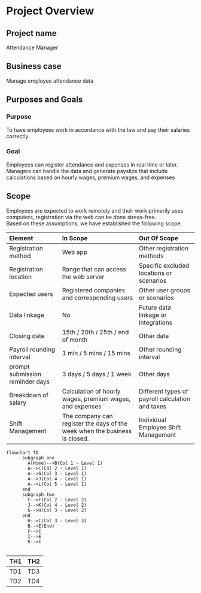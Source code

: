 # Project Overview

## Project name
Attendance Manager

## Business case
Manage employee attendance data

## Purposes and Goals
### Purpose
To have employees work in accordance with the law and pay their salaries correctly.
### Goal
Employees can register attendance and expenses in real time or later.<br>
Managers can handle the data and generate payslips that include calculations based on hourly wages, premium wages, and expenses

## Scope
Employees are expected to work remotely and their work primarily uses computers, registration via the web can be done stress-free.<br>
Based on these assumptions, we have established the following scope.

| Element                         | In Scope                                                                   | Out Of Scope                                     |
| :------------------------------ | :------------------------------------------------------------------------- | :----------------------------------------------- |
| Registration method             | Web app                                                                    | Other registration methods                       |
| Registration location           | Range that can access the web server                                       | Specific excluded locations or scenarios         |
| Expected users                  | Registered companies and corresponding users                               | Other user groups or scenarios                   |
| Data linkage                    | No                                                                         | Future data linkage or integrations              |
| Closing date                    | 15th / 20th / 25th / end of month                                          | Other date                                       |
| Payroll rounding interval       | 1 min / 5 mins / 15 mins                                                   | Other rounding interval                          |
| prompt submission reminder days | 3 days / 5 days / 1 week                                                   | Other days                                       |
| Breakdown of salary             | Calculation of hourly wages, premium wages, and expenses                   | Different types of payroll calculation and taxes |
| Shift Management                | The company can register the days of the week when the business is closed. | Individual Employee Shift Management             |TODO:検討中

```mermaid
flowchart TD
      subgraph one
        A(Home)-->B(Col 1 - Level 1)
        A-->C(Col 2 - Level 1)
        A-->G(Col 3 - Level 1)
        A-->J(Col 4 - Level 1)
        A-->L(Col 5 - Level 1)
      end
      subgraph two
        C-->F(Col 2 - Level 2)
        J-->K(Col 4 - Level 2)
        G-->H(Col 3 - Level 2)
      end
        H-->I(Col 3 - Level 3)
        B-->E(End)
        F-->E
        I-->E
        K-->E


```

| TH1 | TH2 |
----|---- 
| TD1 | TD3 |
| TD2 | TD4 |